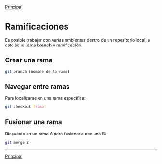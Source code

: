 [Principal](https://github.com/UNAH-SISTEMAS/2018-1PAC-IS410)

# Ramificaciones
Es posible trabajar con varias ambientes dentro de un repositorio local, a esto se le llama **branch** o ramificación.

## Crear una rama
```bash
git branch [nombre de la rama]
```
## Navegar entre ramas
Para localizarse en una rama específica:
```bash
git checkout [rama]
```

## Fusionar una rama
Dispuesto en un rama A para fusionarla con una B:
```bash
git merge B
```

---
[Principal](https://github.com/UNAH-SISTEMAS/2018-1PAC-IS410)